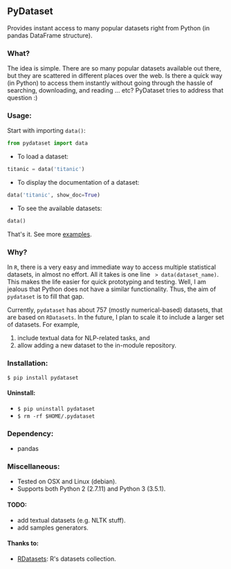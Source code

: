 ## PyDataset

Provides instant access to many popular datasets right from Python (in pandas DataFrame structure).

### What?

The idea is simple. There are so many popular datasets available out there, but they are scattered in different places over the web.
Is there a quick way (in Python) to access them instantly without going through the hassle of searching, downloading, and reading ... etc?
PyDataset tries to address that question :)


### Usage:

Start with importing `data()`:
```python
from pydataset import data
```
- To load a dataset:
```python
titanic = data('titanic')
```
- To display the documentation of a dataset:
```python
data('titanic', show_doc=True)
```
- To see the available datasets:
```python
data()
```

That's it.
See more [examples](examples.ipynb).


### Why?

In `R`, there is a very easy and immediate way to access multiple statistical datasets,
in almost no effort. All it takes is one line ` > data(dataset_name)`.
This makes the life easier for quick prototyping and testing.
Well, I am jealous that Python does not have a similar functionality.
Thus, the aim of `pydataset` is to fill that gap.

Currently, `pydataset` has about 757 (mostly numerical-based) datasets, that are based on `RDatasets`.
In the future, I plan to scale it to include a larger set of datasets.
For example,
1) include textual data for NLP-related tasks, and
2) allow adding a new dataset to the in-module repository.


### Installation:

`$ pip install pydataset`

#### Uninstall:

- `$ pip uninstall pydataset`
- `$ rm -rf $HOME/.pydataset`


### Dependency:
- pandas

### Miscellaneous:

- Tested on OSX and Linux (debian).
- Supports both Python 2 (2.7.11) and Python 3 (3.5.1).


#### TODO:
- add textual datasets (e.g. NLTK stuff).
- add samples generators.


#### Thanks to:

- [RDatasets](https://github.com/vincentarelbundock/Rdatasets): R's datasets collection.  
